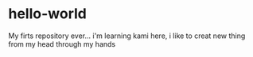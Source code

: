 # hello-world
My firts repository ever... i'm learning 
kami here, i like to creat new thing from my head through my hands
